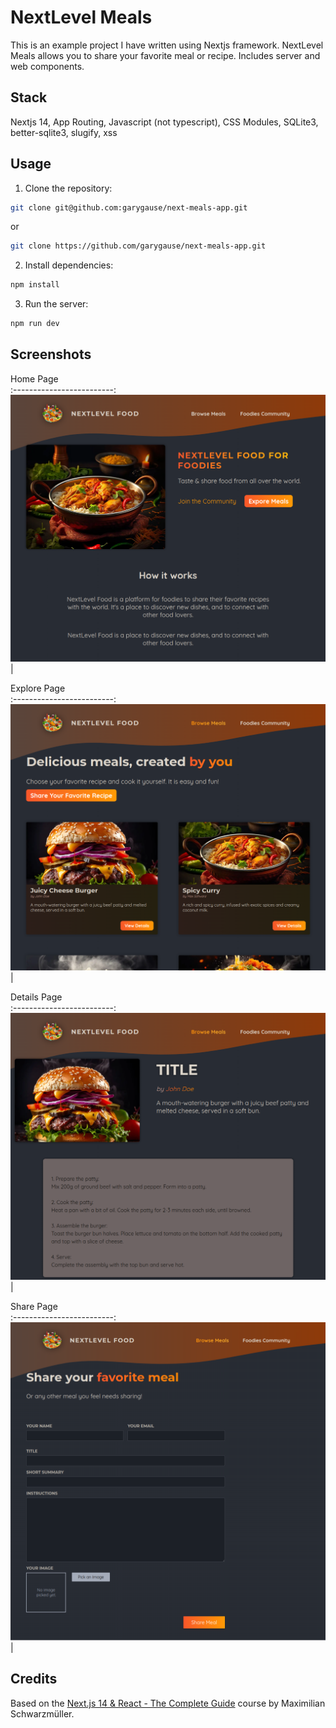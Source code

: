 # NextLevel Meals

This is an example project I have written using Nextjs framework. NextLevel Meals allows you to share your favorite meal or recipe. Includes server and web components.

## Stack

Nextjs 14, App Routing, Javascript (not typescript), CSS Modules, SQLite3, better-sqlite3, slugify, xss

## Usage

1. Clone the repository:

```bash
git clone git@github.com:garygause/next-meals-app.git
```

or

```bash
git clone https://github.com/garygause/next-meals-app.git
```

2. Install dependencies:

```bash
npm install
```

3. Run the server:

```bash
npm run dev
```

## Screenshots

Home Page  
:-------------------------:
![NextLevel Meals Home](screenshots/screenshot-nextlevel-meals-home.png) |

Explore Page  
:-------------------------:
![NextLevel Meals Explore](screenshots/screenshot-nextlevel-meals-explore.png) |

Details Page  
:-------------------------:
![NextLevel Meals Details](screenshots/screenshot-nextlevel-meals-details.png) |

Share Page  
:-------------------------:
![NextLevel Meals Share](screenshots/screenshot-nextlevel-meals-share.png) |

## Credits

Based on the [Next.js 14 & React - The Complete Guide](https://www.udemy.com/course/nextjs-react-the-complete-guide) course by Maximilian Schwarzmüller.
